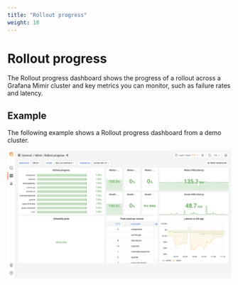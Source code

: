```yaml
---
title: "Rollout progress"
weight: 10
---
```


# Rollout progress

The Rollout progress dashboard shows the progress of a rollout across a Grafana Mimir cluster and key metrics you can monitor, such as failure rates and latency.

## Example

The following example shows a Rollout progress dashboard from a demo cluster.

![Grafana Mimir rollout progress dashboard](../../../images/dashboards/mimir-rollout-progress.png)
